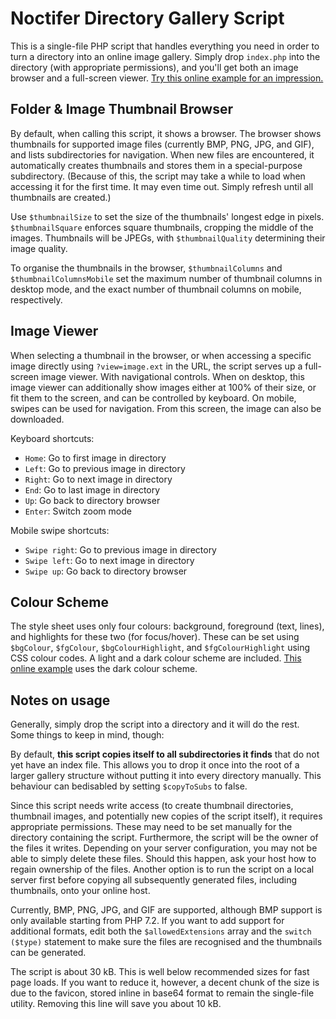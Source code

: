 # Noctifer Directory Gallery Script
This is a single-file PHP script that handles everything you need in order to turn a directory into an online image gallery. Simply drop `index.php` into the directory (with appropriate permissions), and you'll get both an image browser and a full-screen viewer. [Try this online example for an impression.](https://files.noctifer.net/2014_california/joshua%20tree)


## Folder & Image Thumbnail Browser
By default, when calling this script, it shows a browser. The browser shows thumbnails for supported image files (currently BMP, PNG, JPG, and GIF), and lists subdirectories for navigation. When new files are encountered, it automatically creates thumbnails and stores them in a special-purpose subdirectory. (Because of this, the script may take a while to load when accessing it for the first time. It may even time out. Simply refresh until all thumbnails are created.)

Use `$thumbnailSize` to set the size of the thumbnails' longest edge in pixels. `$thumbnailSquare` enforces square thumbnails, cropping the middle of the images. Thumbnails will be JPEGs, with `$thumbnailQuality` determining their image quality.

To organise the thumbnails in the browser, `$thumbnailColumns` and `$thumbnailColumnsMobile` set the maximum number of thumbnail columns in desktop mode, and the exact number of thumbnail columns on mobile, respectively. 


## Image Viewer
When selecting a thumbnail in the browser, or when accessing a specific image directly using `?view=image.ext` in the URL, the script serves up a full-screen image viewer. With navigational controls. When on desktop, this image viewer can additionally show images either at 100% of their size, or fit them to the screen, and can be controlled by keyboard. On mobile, swipes can be used for navigation. From this screen, the image can also be downloaded.

Keyboard shortcuts:
* `Home`: Go to first image in directory
* `Left`: Go to previous image in directory
* `Right`: Go to next image in directory
* `End`: Go to last image in directory
* `Up`: Go back to directory browser
* `Enter`: Switch zoom mode

Mobile swipe shortcuts:
* `Swipe right`: Go to previous image in directory
* `Swipe left`: Go to next image in directory
* `Swipe up`: Go back to directory browser


## Colour Scheme
The style sheet uses only four colours: background, foreground (text, lines), and highlights for these two (for focus/hover). These can be set using `$bgColour`, `$fgColour`, `$bgColourHighlight`, and `$fgColourHighlight` using CSS colour codes. A light and a dark colour scheme are included. [This online example](https://files.noctifer.net/2014_california) uses the dark colour scheme.


## Notes on usage
Generally, simply drop the script into a directory and it will do the rest. Some things to keep in mind, though:

By default, **this script copies itself to all subdirectories it finds** that do not yet have an index file. This allows you to drop it once into the root of a larger gallery structure without putting it into every directory manually. This behaviour can bedisabled by setting `$copyToSubs` to false. 

Since this script needs write access (to create thumbnail directories, thumbnail images, and potentially new copies of the script itself), it requires appropriate permissions. These may need to be set manually for the directory containing the script. Furthermore, the script will be the owner of the files it writes. Depending on your server configuration, you may not be able to simply delete these files. Should this happen, ask your host how to regain ownership of the files. Another option is to run the script on a local server first before copying all subsequently generated files, including thumbnails, onto your online host.

Currently, BMP, PNG, JPG, and GIF are supported, although BMP support is only available starting from PHP 7.2. If you want to add support for additional formats, edit both the `$allowedExtensions` array and the `switch ($type)` statement to make sure the files are recognised and the thumbnails can be generated.

The script is about 30 kB. This is well below recommended sizes for fast page loads. If you want to reduce it, however, a decent chunk of the size is due to the favicon, stored inline in base64 format to remain the single-file utility. Removing this line will save you about 10 kB.